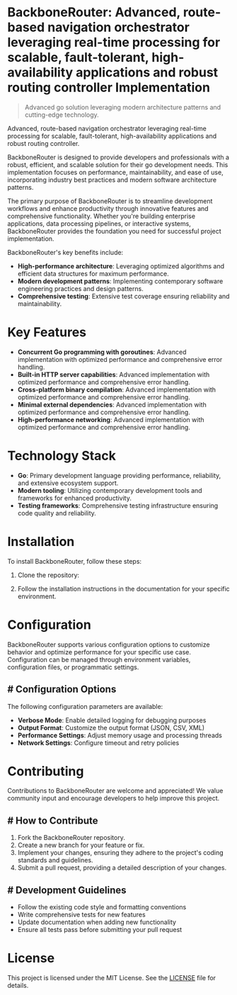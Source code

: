 <!-- fallback_BackboneRouter_20251003190221_64566 -->

# BackboneRouter: Advanced, route-based navigation orchestrator leveraging real-time processing for scalable, fault-tolerant, high-availability applications and robust routing controller Implementation
> Advanced go solution leveraging modern architecture patterns and cutting-edge technology.

Advanced, route-based navigation orchestrator leveraging real-time processing for scalable, fault-tolerant, high-availability applications and robust routing controller.

BackboneRouter is designed to provide developers and professionals with a robust, efficient, and scalable solution for their go development needs. This implementation focuses on performance, maintainability, and ease of use, incorporating industry best practices and modern software architecture patterns.

The primary purpose of BackboneRouter is to streamline development workflows and enhance productivity through innovative features and comprehensive functionality. Whether you're building enterprise applications, data processing pipelines, or interactive systems, BackboneRouter provides the foundation you need for successful project implementation.

BackboneRouter's key benefits include:

* **High-performance architecture**: Leveraging optimized algorithms and efficient data structures for maximum performance.
* **Modern development patterns**: Implementing contemporary software engineering practices and design patterns.
* **Comprehensive testing**: Extensive test coverage ensuring reliability and maintainability.

# Key Features

* **Concurrent Go programming with goroutines**: Advanced implementation with optimized performance and comprehensive error handling.
* **Built-in HTTP server capabilities**: Advanced implementation with optimized performance and comprehensive error handling.
* **Cross-platform binary compilation**: Advanced implementation with optimized performance and comprehensive error handling.
* **Minimal external dependencies**: Advanced implementation with optimized performance and comprehensive error handling.
* **High-performance networking**: Advanced implementation with optimized performance and comprehensive error handling.

# Technology Stack

* **Go**: Primary development language providing performance, reliability, and extensive ecosystem support.
* **Modern tooling**: Utilizing contemporary development tools and frameworks for enhanced productivity.
* **Testing frameworks**: Comprehensive testing infrastructure ensuring code quality and reliability.

# Installation

To install BackboneRouter, follow these steps:

1. Clone the repository:


2. Follow the installation instructions in the documentation for your specific environment.

# Configuration

BackboneRouter supports various configuration options to customize behavior and optimize performance for your specific use case. Configuration can be managed through environment variables, configuration files, or programmatic settings.

## # Configuration Options

The following configuration parameters are available:

* **Verbose Mode**: Enable detailed logging for debugging purposes
* **Output Format**: Customize the output format (JSON, CSV, XML)
* **Performance Settings**: Adjust memory usage and processing threads
* **Network Settings**: Configure timeout and retry policies

# Contributing

Contributions to BackboneRouter are welcome and appreciated! We value community input and encourage developers to help improve this project.

## # How to Contribute

1. Fork the BackboneRouter repository.
2. Create a new branch for your feature or fix.
3. Implement your changes, ensuring they adhere to the project's coding standards and guidelines.
4. Submit a pull request, providing a detailed description of your changes.

## # Development Guidelines

* Follow the existing code style and formatting conventions
* Write comprehensive tests for new features
* Update documentation when adding new functionality
* Ensure all tests pass before submitting your pull request

# License

This project is licensed under the MIT License. See the [LICENSE](https://github.com/Nurulika/BackboneRouter/blob/main/LICENSE) file for details.
